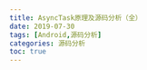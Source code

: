 ```yaml
---
title: AsyncTask原理及源码分析（全）
date: 2019-07-30
tags: [Android,源码分析]
categories: 源码分析
toc: true
---
```


<!--more-->

